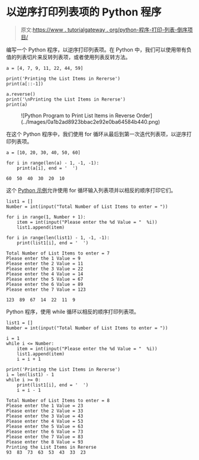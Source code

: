 # 以逆序打印列表项的 Python 程序

> 原文:[https://www . tutorialgateway . org/python-程序-打印-列表-倒序项目/](https://www.tutorialgateway.org/python-program-to-print-list-items-in-reverse-order/)

编写一个 Python 程序，以逆序打印列表项。在 Python 中，我们可以使用带有负值的列表切片来反转列表项，或者使用列表反转方法。

```
a = [4, 7, 9, 11, 22, 44, 59]

print('Printing the List Items in Rererse')
print(a[::-1])

a.reverse()
print('\nPrinting the List Items in Rererse')
print(a)
```

<figure class="wp-block-image size-large">![Python Program to Print List Items in Reverse Order](../Images/0a1b2ad8923bbac2e92e0ba64584b440.png)</figure>

在这个 Python 程序中，我们使用 for 循环从最后到第一次迭代列表项，以逆序打印列表项。

```
a = [10, 20, 30, 40, 50, 60]

for i in range(len(a) - 1, -1, -1):
    print(a[i], end = '  ')
```

```
60  50  40  30  20  10 
```

这个 [Python 示例](https://www.tutorialgateway.org/python-programming-examples/)允许使用 for 循环输入列表项并以相反的顺序打印它们。

```
list1 = []
Number = int(input("Total Number of List Items to enter = "))

for i in range(1, Number + 1):
    item = int(input("Please enter the %d Value = "  %i))
    list1.append(item)

for i in range(len(list1) - 1, -1, -1):
    print(list1[i], end = '  ')
```

```
Total Number of List Items to enter = 7
Please enter the 1 Value = 9
Please enter the 2 Value = 11
Please enter the 3 Value = 22
Please enter the 4 Value = 14
Please enter the 5 Value = 67
Please enter the 6 Value = 89
Please enter the 7 Value = 123

123  89  67  14  22  11  9 
```

Python 程序，使用 while 循环以相反的顺序打印列表项。

```
list1 = []
Number = int(input("Total Number of List Items to enter = "))

i = 1
while i <= Number:
    item = int(input("Please enter the %d Value = "  %i))
    list1.append(item)
    i = i + 1

print('Printing the List Items in Rererse')
i = len(list1) - 1
while i >= 0:
    print(list1[i], end = '  ')
    i = i - 1
```

```
Total Number of List Items to enter = 8
Please enter the 1 Value = 23
Please enter the 2 Value = 33
Please enter the 3 Value = 43
Please enter the 4 Value = 53
Please enter the 5 Value = 63
Please enter the 6 Value = 73
Please enter the 7 Value = 83
Please enter the 8 Value = 93
Printing the List Items in Rererse
93  83  73  63  53  43  33  23 
```